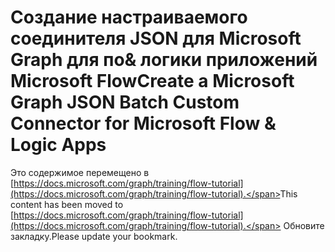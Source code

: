 # <a name="create-a-microsoft-graph-json-batch-custom-connector-for-microsoft-flow--logic-apps"></a><span data-ttu-id="a7d69-101">Создание настраиваемого соединителя JSON для Microsoft Graph для по& логики приложений Microsoft Flow</span><span class="sxs-lookup"><span data-stu-id="a7d69-101">Create a Microsoft Graph JSON Batch Custom Connector for Microsoft Flow & Logic Apps</span></span>

<span data-ttu-id="a7d69-102">Это содержимое перемещено в [https://docs.microsoft.com/graph/training/flow-tutorial](https://docs.microsoft.com/graph/training/flow-tutorial).</span><span class="sxs-lookup"><span data-stu-id="a7d69-102">This content has been moved to [https://docs.microsoft.com/graph/training/flow-tutorial](https://docs.microsoft.com/graph/training/flow-tutorial).</span></span> <span data-ttu-id="a7d69-103">Обновите закладку.</span><span class="sxs-lookup"><span data-stu-id="a7d69-103">Please update your bookmark.</span></span>

